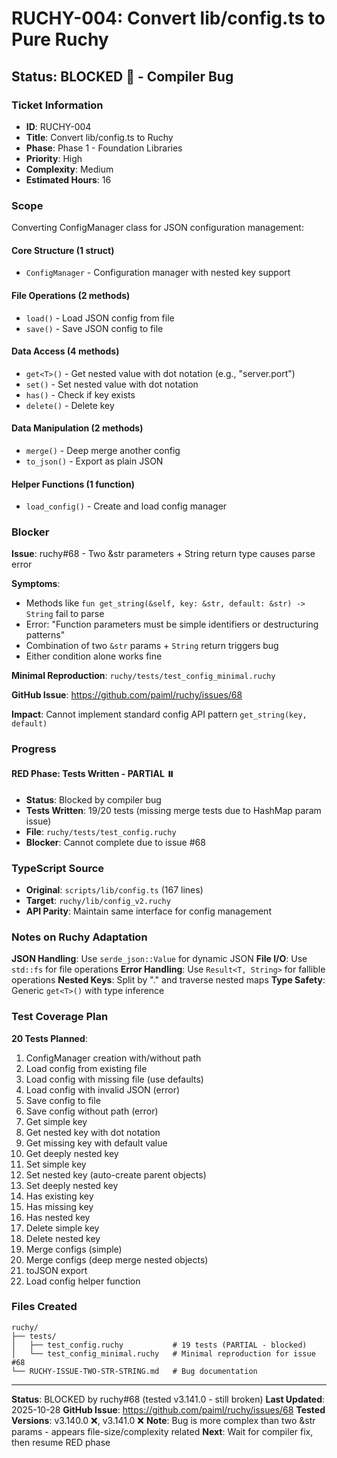 # RUCHY-004: Convert lib/config.ts to Pure Ruchy

## Status: BLOCKED 🚫 - Compiler Bug

### Ticket Information
- **ID**: RUCHY-004
- **Title**: Convert lib/config.ts to Ruchy
- **Phase**: Phase 1 - Foundation Libraries
- **Priority**: High
- **Complexity**: Medium
- **Estimated Hours**: 16

### Scope

Converting ConfigManager class for JSON configuration management:

#### Core Structure (1 struct)
- `ConfigManager` - Configuration manager with nested key support

#### File Operations (2 methods)
- `load()` - Load JSON config from file
- `save()` - Save JSON config to file

#### Data Access (4 methods)
- `get<T>()` - Get nested value with dot notation (e.g., "server.port")
- `set()` - Set nested value with dot notation
- `has()` - Check if key exists
- `delete()` - Delete key

#### Data Manipulation (2 methods)
- `merge()` - Deep merge another config
- `to_json()` - Export as plain JSON

#### Helper Functions (1 function)
- `load_config()` - Create and load config manager

### Blocker

**Issue**: ruchy#68 - Two &str parameters + String return type causes parse error

**Symptoms**:
- Methods like `fun get_string(&self, key: &str, default: &str) -> String` fail to parse
- Error: "Function parameters must be simple identifiers or destructuring patterns"
- Combination of two `&str` params + `String` return triggers bug
- Either condition alone works fine

**Minimal Reproduction**: `ruchy/tests/test_config_minimal.ruchy`

**GitHub Issue**: https://github.com/paiml/ruchy/issues/68

**Impact**: Cannot implement standard config API pattern `get_string(key, default)`

### Progress

#### RED Phase: Tests Written - PARTIAL ⏸️
- **Status**: Blocked by compiler bug
- **Tests Written**: 19/20 tests (missing merge tests due to HashMap param issue)
- **File**: `ruchy/tests/test_config.ruchy`
- **Blocker**: Cannot complete due to issue #68

### TypeScript Source
- **Original**: `scripts/lib/config.ts` (167 lines)
- **Target**: `ruchy/lib/config_v2.ruchy`
- **API Parity**: Maintain same interface for config management

### Notes on Ruchy Adaptation

**JSON Handling**: Use `serde_json::Value` for dynamic JSON
**File I/O**: Use `std::fs` for file operations
**Error Handling**: Use `Result<T, String>` for fallible operations
**Nested Keys**: Split by "." and traverse nested maps
**Type Safety**: Generic `get<T>()` with type inference

### Test Coverage Plan

**20 Tests Planned**:
1. ConfigManager creation with/without path
2. Load config from existing file
3. Load config with missing file (use defaults)
4. Load config with invalid JSON (error)
5. Save config to file
6. Save config without path (error)
7. Get simple key
8. Get nested key with dot notation
9. Get missing key with default value
10. Get deeply nested key
11. Set simple key
12. Set nested key (auto-create parent objects)
13. Set deeply nested key
14. Has existing key
15. Has missing key
16. Has nested key
17. Delete simple key
18. Delete nested key
19. Merge configs (simple)
20. Merge configs (deep merge nested objects)
21. toJSON export
22. Load config helper function

### Files Created

```
ruchy/
├── tests/
│   ├── test_config.ruchy           # 19 tests (PARTIAL - blocked)
│   └── test_config_minimal.ruchy   # Minimal reproduction for issue #68
└── RUCHY-ISSUE-TWO-STR-STRING.md   # Bug documentation
```

---

**Status**: BLOCKED by ruchy#68 (tested v3.141.0 - still broken)
**Last Updated**: 2025-10-28
**GitHub Issue**: https://github.com/paiml/ruchy/issues/68
**Tested Versions**: v3.140.0 ❌, v3.141.0 ❌
**Note**: Bug is more complex than two &str params - appears file-size/complexity related
**Next**: Wait for compiler fix, then resume RED phase
